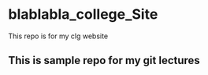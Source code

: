 # blablabla_college_Site
This repo is for my clg website

## This is sample repo for my git lectures
